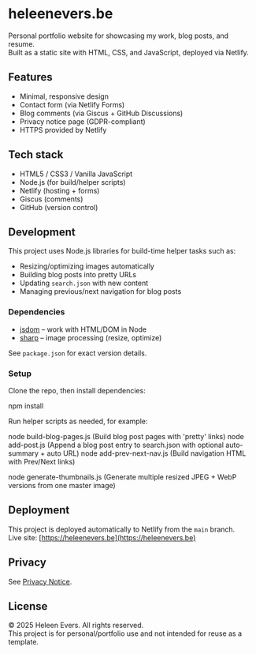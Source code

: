 # heleenevers.be

Personal portfolio website for showcasing my work, blog posts, and resume.  
Built as a static site with HTML, CSS, and JavaScript, deployed via Netlify.

## Features

- Minimal, responsive design
- Contact form (via Netlify Forms)
- Blog comments (via Giscus + GitHub Discussions)
- Privacy notice page (GDPR-compliant)
- HTTPS provided by Netlify

## Tech stack

- HTML5 / CSS3 / Vanilla JavaScript
- Node.js (for build/helper scripts)
- Netlify (hosting + forms)
- Giscus (comments)
- GitHub (version control)

## Development

This project uses Node.js libraries for build-time helper tasks such as:

- Resizing/optimizing images automatically
- Building blog posts into pretty URLs
- Updating `search.json` with new content
- Managing previous/next navigation for blog posts

### Dependencies

- [jsdom](https://github.com/jsdom/jsdom) – work with HTML/DOM in Node
- [sharp](https://sharp.pixelplumbing.com/) – image processing (resize, optimize)

See `package.json` for exact version details.

### Setup

Clone the repo, then install dependencies:

npm install

Run helper scripts as needed, for example:

node build-blog-pages.js (Build blog post pages with 'pretty' links)
node add-post.js (Append a blog post entry to search.json with optional auto-summary + auto URL)
node add-prev-next-nav.js (Build navigation HTML with Prev/Next links)

node generate-thumbnails.js (Generate multiple resized JPEG + WebP versions from one master image)

## Deployment

This project is deployed automatically to Netlify from the `main` branch.  
Live site: [https://heleenevers.be](https://heleenevers.be)

## Privacy

See [Privacy Notice](privacy.html).

## License

© 2025 Heleen Evers. All rights reserved.  
This project is for personal/portfolio use and not intended for reuse as a template.
